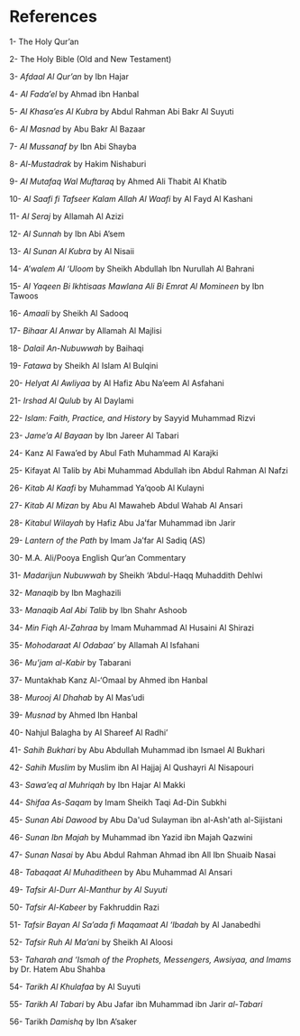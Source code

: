 References
==========

1- The Holy Qur’an

2- The Holy Bible (Old and New Testament)

3- *Afdaal Al Qur’an* by Ibn Hajar

4- *Al Fada’el* by Ahmad ibn Hanbal

5- *Al Khasa’es Al Kubra* by Abdul Rahman Abi Bakr Al Suyuti

6- *Al Masnad* by Abu Bakr Al Bazaar

7- *Al Mussanaf by* Ibn Abi Shayba

8- *Al-Mustadrak* by Hakim Nishaburi

9- *Al Mutafaq Wal Muftaraq* by Ahmed Ali Thabit Al Khatib

10- *Al Saafi fi Tafseer Kalam Allah Al Waafi* by Al Fayd Al Kashani

11- *Al Seraj* by Allamah Al Azizi

12- *Al Sunnah* by Ibn Abi A’sem

13- *Al Sunan Al Kubra* by Al Nisaii

14- *A’walem Al ‘Uloom* by Sheikh Abdullah Ibn Nurullah Al Bahrani

15- *Al Yaqeen Bi Ikhtisaas Mawlana Ali Bi Emrat Al Momineen* by Ibn
Tawoos

16- *Amaali* by Sheikh Al Sadooq

17- *Bihaar Al Anwar* by Allamah Al Majlisi

18- *Dalail An-Nubuwwah* by Baihaqi

19- *Fatawa* by Sheikh Al Islam Al Bulqini

20- *Helyat Al Awliyaa* by Al Hafiz Abu Na’eem Al Asfahani

21- *Irshad Al Qulub* by Al Daylami

22- *Islam: Faith, Practice, and History* by Sayyid Muhammad Rizvi

23- *Jame’a Al Bayaan* by Ibn Jareer Al Tabari

24- Kanz Al Fawa’ed by Abul Fath Muhammad Al Karajki

25- Kifayat Al Talib by Abi Muhammad Abdullah ibn Abdul Rahman Al Nafzi

26- *Kitab Al Kaafi* by Muhammad Ya’qoob Al Kulayni

27- *Kitab Al Mizan* by Abu Al Mawaheb Abdul Wahab Al Ansari

28- *Kitabul Wilayah* by Hafiz Abu Ja’far Muhammad ibn Jarir

29- *Lantern of the Path* by Imam Ja’far Al Sadiq (AS)

30- M.A. Ali/Pooya English Qur’an Commentary

31- *Madarijun Nubuwwah* by Sheikh ‘Abdul-Haqq Muhaddith Dehlwi

32- *Manaqib* by Ibn Maghazili

33- *Manaqib Aal Abi Talib* by Ibn Shahr Ashoob

34- *Min Fiqh Al-Zahraa* by Imam Muhammad Al Husaini Al Shirazi

35- *Mohodaraat Al Odabaa’* by Allamah Al Isfahani

36- *Mu’jam al-Kabir* by Tabarani

37- Muntakhab Kanz Al-‘Omaal by Ahmed ibn Hanbal

38- *Murooj Al Dhahab* by Al Mas’udi

39- *Musnad* by Ahmed Ibn Hanbal

40- Nahjul Balagha by Al Shareef Al Radhi’

41- *Sahih Bukhari* by Abu Abdullah Muhammad ibn Ismael Al Bukhari

42- *Sahih Muslim* by Muslim ibn Al Hajjaj Al Qushayri Al Nisapouri

43- *Sawa’eq al Muhriqah* by Ibn Hajar Al Makki

44- *Shifaa As-Saqam* by Imam Sheikh Taqi Ad-Din Subkhi

45- *Sunan Abi Dawood* by Abu Da'ud Sulayman ibn al-Ash'ath al-Sijistani

46- *Sunan Ibn Majah* by Muhammad ibn Yazid ibn Majah Qazwini

47- *Sunan Nasai* by Abu Abdul Rahman Ahmad ibn All Ibn Shuaib Nasai

48- *Tabaqaat Al Muhaditheen* by Abu Muhammad Al Ansari

49- *Tafsir Al-Durr Al-Manthur by Al Suyuti*

50- *Tafsir Al-Kabeer* by Fakhruddin Razi

51- *Tafsir Bayan Al Sa’ada fi Maqamaat Al ‘Ibadah* by Al Janabedhi

52- *Tafsir Ruh Al Ma’ani* by Sheikh Al Aloosi

53- *Taharah and ‘Ismah of the Prophets, Messengers, Awsiyaa, and Imams*
by Dr. Hatem Abu Shahba

54- *Tarikh Al Khulafaa* by Al Suyuti

55- *Tarikh Al Tabari* by Abu Jafar ibn Muhammad ibn Jarir *al*-*Tabari*

56- Tarikh *Damishq* by Ibn A’saker



